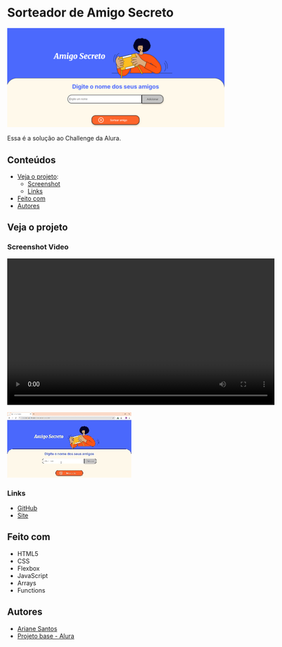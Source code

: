 # Sorteador de Amigo Secreto
![](/assets/screenshots/Captura-de-tela.png)

Essa é a solução ao Challenge da Alura.

## Conteúdos

- [Veja o projeto](#veja):
    - [Screenshot](#screenshot)
    - [Links](#links)
- [Feito com](#feitocom)
- [Autores](#autores)

## Veja o projeto

### Screenshot Video

<video width="620" height="340" controls>
  <source src="./assets/screenshots/video-Amigo-Secreto.mp4" type="video/mp4">
</video>

![](/assets/screenshots/video-Amigo-Secreto.gif)

### Links

- [GitHub](https://github.com/arianecledja/js-challenge-amigo-secreto)
- [Site](https://arianecledja.github.io/js-challenge-amigo-secreto/)


## Feito com

- HTML5
- CSS
- Flexbox
- JavaScript
- Arrays 
- Functions

## Autores

- [Ariane Santos](https://www.linkedin.com/in/ariane-cledja-santos/)
- [Projeto base - Alura](https://github.com/Oracle-Next-Education/challenge-amigo-secreto_pt)